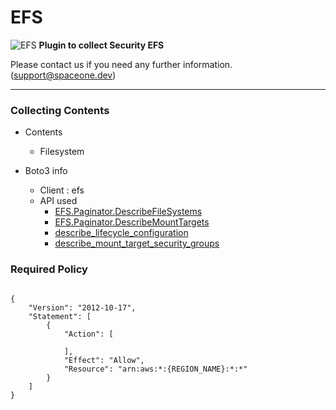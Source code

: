 # EFS

![EFS](https://spaceone-custom-assets.s3.ap-northeast-2.amazonaws.com/console-assets/icons/cloud-services/aws/Amazon-Elastic-File-System_EFS.svg)
**Plugin to collect Security EFS**

Please contact us if you need any further information. (<support@spaceone.dev>)

---

### Collecting Contents

- Contents
  - Filesystem
  
- Boto3 info
  - Client : efs
  - API used
    - [EFS.Paginator.DescribeFileSystems](https://boto3.amazonaws.com/v1/documentation/api/latest/reference/services/efs.html#EFS.Paginator.DescribeFileSystems)
    - [EFS.Paginator.DescribeMountTargets](https://boto3.amazonaws.com/v1/documentation/api/latest/reference/services/efs.html#EFS.Paginator.DescribeMountTargets)
    - [describe_lifecycle_configuration](https://boto3.amazonaws.com/v1/documentation/api/latest/reference/services/efs.html#EFS.Client.describe_lifecycle_configuration)
    - [describe_mount_target_security_groups](https://boto3.amazonaws.com/v1/documentation/api/latest/reference/services/efs.html#EFS.Client.describe_mount_target_security_groups)

### Required Policy
  
<pre>
<code>
{
    "Version": "2012-10-17",
    "Statement": [
        {
            "Action": [
              
            ],
            "Effect": "Allow",
            "Resource": "arn:aws:*:{REGION_NAME}:*:*"
        }
    ]
}
</code>
</pre>